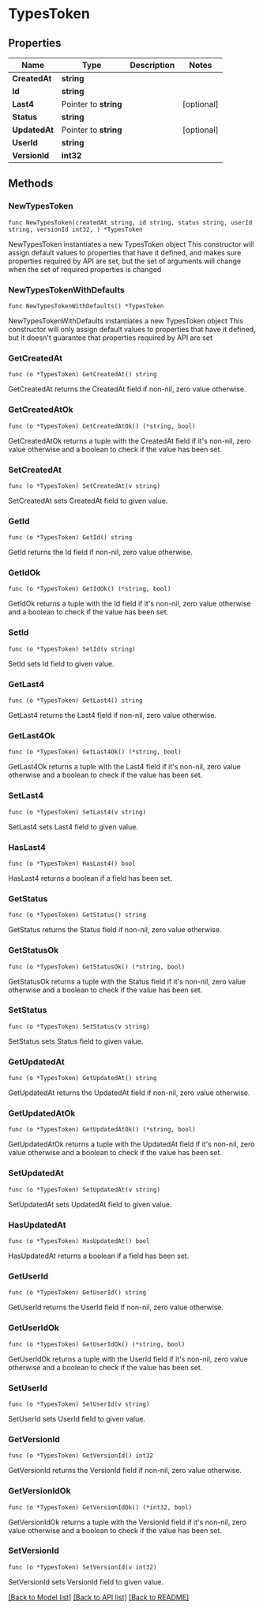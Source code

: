 # TypesToken

## Properties

Name | Type | Description | Notes
------------ | ------------- | ------------- | -------------
**CreatedAt** | **string** |  | 
**Id** | **string** |  | 
**Last4** | Pointer to **string** |  | [optional] 
**Status** | **string** |  | 
**UpdatedAt** | Pointer to **string** |  | [optional] 
**UserId** | **string** |  | 
**VersionId** | **int32** |  | 

## Methods

### NewTypesToken

`func NewTypesToken(createdAt string, id string, status string, userId string, versionId int32, ) *TypesToken`

NewTypesToken instantiates a new TypesToken object
This constructor will assign default values to properties that have it defined,
and makes sure properties required by API are set, but the set of arguments
will change when the set of required properties is changed

### NewTypesTokenWithDefaults

`func NewTypesTokenWithDefaults() *TypesToken`

NewTypesTokenWithDefaults instantiates a new TypesToken object
This constructor will only assign default values to properties that have it defined,
but it doesn't guarantee that properties required by API are set

### GetCreatedAt

`func (o *TypesToken) GetCreatedAt() string`

GetCreatedAt returns the CreatedAt field if non-nil, zero value otherwise.

### GetCreatedAtOk

`func (o *TypesToken) GetCreatedAtOk() (*string, bool)`

GetCreatedAtOk returns a tuple with the CreatedAt field if it's non-nil, zero value otherwise
and a boolean to check if the value has been set.

### SetCreatedAt

`func (o *TypesToken) SetCreatedAt(v string)`

SetCreatedAt sets CreatedAt field to given value.


### GetId

`func (o *TypesToken) GetId() string`

GetId returns the Id field if non-nil, zero value otherwise.

### GetIdOk

`func (o *TypesToken) GetIdOk() (*string, bool)`

GetIdOk returns a tuple with the Id field if it's non-nil, zero value otherwise
and a boolean to check if the value has been set.

### SetId

`func (o *TypesToken) SetId(v string)`

SetId sets Id field to given value.


### GetLast4

`func (o *TypesToken) GetLast4() string`

GetLast4 returns the Last4 field if non-nil, zero value otherwise.

### GetLast4Ok

`func (o *TypesToken) GetLast4Ok() (*string, bool)`

GetLast4Ok returns a tuple with the Last4 field if it's non-nil, zero value otherwise
and a boolean to check if the value has been set.

### SetLast4

`func (o *TypesToken) SetLast4(v string)`

SetLast4 sets Last4 field to given value.

### HasLast4

`func (o *TypesToken) HasLast4() bool`

HasLast4 returns a boolean if a field has been set.

### GetStatus

`func (o *TypesToken) GetStatus() string`

GetStatus returns the Status field if non-nil, zero value otherwise.

### GetStatusOk

`func (o *TypesToken) GetStatusOk() (*string, bool)`

GetStatusOk returns a tuple with the Status field if it's non-nil, zero value otherwise
and a boolean to check if the value has been set.

### SetStatus

`func (o *TypesToken) SetStatus(v string)`

SetStatus sets Status field to given value.


### GetUpdatedAt

`func (o *TypesToken) GetUpdatedAt() string`

GetUpdatedAt returns the UpdatedAt field if non-nil, zero value otherwise.

### GetUpdatedAtOk

`func (o *TypesToken) GetUpdatedAtOk() (*string, bool)`

GetUpdatedAtOk returns a tuple with the UpdatedAt field if it's non-nil, zero value otherwise
and a boolean to check if the value has been set.

### SetUpdatedAt

`func (o *TypesToken) SetUpdatedAt(v string)`

SetUpdatedAt sets UpdatedAt field to given value.

### HasUpdatedAt

`func (o *TypesToken) HasUpdatedAt() bool`

HasUpdatedAt returns a boolean if a field has been set.

### GetUserId

`func (o *TypesToken) GetUserId() string`

GetUserId returns the UserId field if non-nil, zero value otherwise.

### GetUserIdOk

`func (o *TypesToken) GetUserIdOk() (*string, bool)`

GetUserIdOk returns a tuple with the UserId field if it's non-nil, zero value otherwise
and a boolean to check if the value has been set.

### SetUserId

`func (o *TypesToken) SetUserId(v string)`

SetUserId sets UserId field to given value.


### GetVersionId

`func (o *TypesToken) GetVersionId() int32`

GetVersionId returns the VersionId field if non-nil, zero value otherwise.

### GetVersionIdOk

`func (o *TypesToken) GetVersionIdOk() (*int32, bool)`

GetVersionIdOk returns a tuple with the VersionId field if it's non-nil, zero value otherwise
and a boolean to check if the value has been set.

### SetVersionId

`func (o *TypesToken) SetVersionId(v int32)`

SetVersionId sets VersionId field to given value.



[[Back to Model list]](../README.md#documentation-for-models) [[Back to API list]](../README.md#documentation-for-api-endpoints) [[Back to README]](../README.md)


